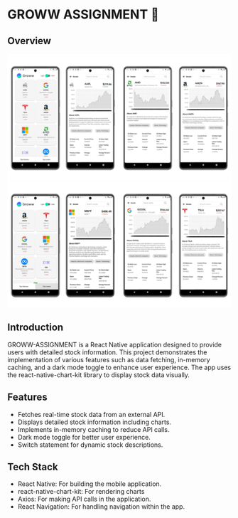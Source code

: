 
#  GROWW ASSIGNMENT 🔐
 















## Overview

![App Screenshot](./screenshots/Overview(1).png)
![App Screenshot](./screenshots/overview.png)


## Introduction

GROWW-ASSIGNMENT is a React Native application designed to provide users with detailed stock information. This project demonstrates the implementation of various features such as data fetching, in-memory caching, and a dark mode toggle to enhance user experience. The app uses the react-native-chart-kit library to display stock data visually.
## Features

- Fetches real-time stock data from an external API.
- Displays detailed stock information including charts.
- Implements in-memory caching to reduce API calls.
- Dark mode toggle for better user experience.
- Switch statement for dynamic stock descriptions.






## Tech Stack




- React Native: For building the mobile application.
- react-native-chart-kit: For rendering charts  
- Axios: For making API calls in the application.
- React Navigation: For handling navigation within the app.










